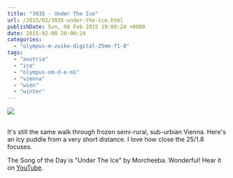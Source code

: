 ```yaml
---
title: "3035 - Under The Ice"
url: /2015/02/3035-under-the-ice.html
publishDate: Sun, 08 Feb 2015 19:00:24 +0000
date: 2015-02-08 20:00:24
categories: 
  - "olympus-m-zuiko-digital-25mm-f1-8"
tags: 
  - "austria"
  - "ice"
  - "olympus-om-d-e-m1"
  - "vienna"
  - "wien"
  - "winter"
---
```

<div class="container">
<div class="center"><a target="_blank" href="https://d25zfm9zpd7gm5.cloudfront.net/1200x1200/2015/20150201_144138_lr.jpg"><img src="https://d25zfm9zpd7gm5.cloudfront.net/0600x0600/2015/20150201_144138_lr.jpg" /></a></div>
</div>
<br />

It's still the same walk through frozen semi-rural, sub-urbian Vienna. Here's an icy puddle from a very short distance. I love how close the 25/1.8 focuses.

The Song of the Day is "Under The Ice" by Morcheeba. Wonderful! Hear it on <a href="https://www.youtube.com/watch?v=Eg2nFQHCc1E" target="_blank">YouTube</a>.

